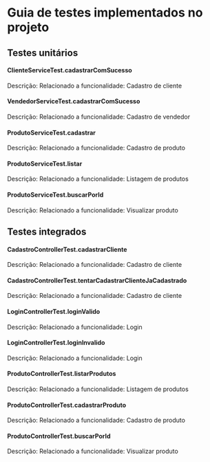 # Guia de testes implementados no projeto

## Testes unitários

#### ClienteServiceTest.cadastrarComSucesso
Descrição:
Relacionado a funcionalidade: Cadastro de cliente

#### VendedorServiceTest.cadastrarComSucesso
Descrição:
Relacionado a funcionalidade: Cadastro de vendedor

#### ProdutoServiceTest.cadastrar
Descrição:
Relacionado a funcionalidade: Cadastro de produto

#### ProdutoServiceTest.listar
Descrição:
Relacionado a funcionalidade: Listagem de produtos

#### ProdutoServiceTest.buscarPorId
Descrição:
Relacionado a funcionalidade: Visualizar produto

## Testes integrados

#### CadastroControllerTest.cadastrarCliente
Descrição:
Relacionado a funcionalidade: Cadastro de cliente

#### CadastroControllerTest.tentarCadastrarClienteJaCadastrado
Descrição:
Relacionado a funcionalidade: Cadastro de cliente

#### LoginControllerTest.loginValido
Descrição:
Relacionado a funcionalidade: Login

#### LoginControllerTest.loginInvalido
Descrição:
Relacionado a funcionalidade: Login

#### ProdutoControllerTest.listarProdutos
Descrição:
Relacionado a funcionalidade: Listagem de produtos

#### ProdutoControllerTest.cadastrarProduto
Descrição:
Relacionado a funcionalidade: Cadastro de produto

#### ProdutoControllerTest.buscarPorId
Descrição:
Relacionado a funcionalidade: Visualizar produto